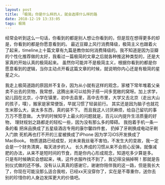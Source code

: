 ```yaml
---
layout: post
title: 「极简」你是什么样的人，就会选择什么样的路
date: 2018-12-19 13:33:05
tags: 极简
---
```

经常会听到这么一句话，你看到的都是别人想让你看到的，但是现在想得更多的却是，你看到的都是你愿意看到的。
最近豆瓣上风行消费降级，极简主义也跟着火了起来，timeline上十篇文章有九篇是教你如何消费降级的。我不知道是因为豆瓣的个性化推荐做的太好，我看过一篇极简的文章之后就各种推这种类型的，还是大家真的开始认真的极简起来。
虽然你可能并不是极简主义，根据你看到的都是你愿意看到的逻辑，当你主动点开看这篇文章的时候，就说明你内心还是有极简的星星之火。
<!-- more -->

我走上极简道路的原因并不复杂，因为从小就有这样的观念，家楼下常年堆着父亲卖不出去的货物，我常想，这腾出来可以给狗子搭一间多宽敞的窝呀。加上求学，幼儿园在北京，小学在镇里，初中去县里，高中去市里，大学又去北京（走出大山的孩子，噗），搬家是家常便饭，早就习惯了轻装前行。
其实还是因为脑子也就花生米那么大，装太多东西，真的装不下。
而且我这人讨厌麻烦，给自己留坑的事万万不愿意做。
大学的时候知乎上最火的问题就是，百元以内提升生活质量的好物，
理财规划之路都走的轻松一些，因为没有那么多的障碍。
我抱着手机一条一条的看
把床品换成了五星级酒店专用的康尔馨四件套，
扔掉了牙刷换成电动牙刷入门款
死机再也打不开的三星被换成了iPhone
因为学习iOS开发换成了MacBook。
物质道路已经成型，对未来我丝毫不害怕，不发生大的变故，我一定会是一个财务清爽，每天进步的人。
长久养成的习惯从来不会担心反弹。就像减肥的办法，从来不是短时间的节食，而是你内心形成观念，知道吃多少算是多。
只是有时候确实会想起来，咦，这件衣服咋找不到了，我记得没捐掉啊！那就是告别仪式做的还不够。没有认认真真的感谢它，谢谢你陪伴我的这一路，但是我长大了，你现在可能没那么适合我啦，已经xx天没穿你了，实在是不尊重你，送你去别的珍惜你的人身边发挥更大的价值吧。